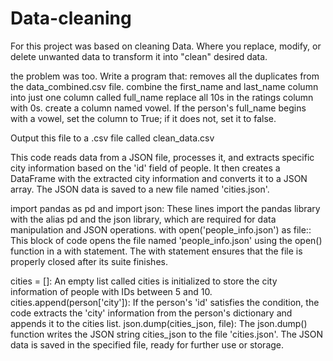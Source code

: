 # Data-cleaning
For this project was based on cleaning Data. Where you replace, modify, or delete unwanted data to transform it into "clean" desired data.

the problem was too.
Write a program that:
removes all the duplicates from the data_combined.csv file. 
combine the first_name and last_name column into just one column called full_name
replace all 10s in the ratings column with 0s. 
create a column named vowel. If the person's full_name begins with a vowel, set the column to True; if it does not, set it to false.

Output this file to a .csv file called clean_data.csv


This code reads data from a JSON file, processes it, and extracts specific city information based on the 'id' field of people. It then creates a DataFrame with the extracted city information and converts it to a JSON array. The JSON data is saved to a new file named 'cities.json'.

import pandas as pd and import json: These lines import the pandas library with the alias pd and the json library, which are required for data manipulation and JSON operations.
with open('people_info.json') as file:: This block of code opens the file named 'people_info.json' using the open() function in a with statement. The with statement ensures that the file is properly closed after its suite finishes.

cities = []: An empty list called cities is initialized to store the city information of people with IDs between 5 and 10.
cities.append(person['city']): If the person's 'id' satisfies the condition, the code extracts the 'city' information from the person's dictionary and appends it to the cities list.
json.dump(cities_json, file): The json.dump() function writes the JSON string cities_json to the file 'cities.json'. The JSON data is saved in the specified file, ready for further use or storage.
